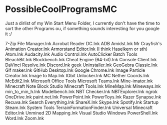 # PossibleCoolProgramsMC

Just a dirlist of my Win Start Menu Folder, I currently don't have the time to sort the other Programs ou, if something sounds interesting for you google it :/

7-Zip File Manager.lnk
Acrobat Reader DC.lnk
ADB
Amidst.lnk
Mr Crayfish's Animation Creator.lnk
Armorstand Editor.lnk (I think Haselkern or sth)
Atom.lnk
Audacity.lnk
Audio Control.lnk
AutoClicker
Batch Tools
BleachBit.lnk
Blockbench.lnk
Cheat Engine (64-bit).lnk
Console Client.lnk
DaVinci Resolve.lnk
Discord.lnk
geek Uninstaller.lnk
GeoGebra Classic.lnk
Gif maker.lnk
GitHub Desktop.lnk
Google Chrome.lnk
Image Particle Creator.lnk
Image to Map.lnk
IObit Unlocker.lnk
MC Nether Coords.lnk
McEdit2.lnk
Microsoft Office Tools
Microsoft Teams.lnk
Mine-imator.lnk
Minecraft Note Block Studio
Minecraft Tools.lnk
MineMap.lnk
Mineways.lnk
min_to_min_h.lnk
Modelbench.lnk
NBT Checker.lnk
NBTExplorer.lnk
ngrok
OneDrive.lnk
paint.net.lnk
PowerPoint.lnk
PowerToys.lnk
Razer Synapse.lnk
Recuva.lnk
Search Everything.lnk
ShareX.lnk
Skype.lnk
Spotify.lnk
Startup
Steam.lnk
System Tools
TerrainFormationFinder.lnk
Universal Minecraft Editor.lnk
Unmined 2D Mapping.lnk
Visual Studio
Windows PowerShell.lnk
Word.lnk
Zoom.lnk
